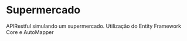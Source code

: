 # Supermercado
APIRestful simulando um supermercado. Utilização do Entity Framework Core e AutoMapper
